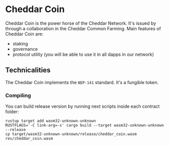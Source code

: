 # Cheddar Coin

Cheddar Coin is the power horse of the Cheddar Network. It's issued by through a collaboration in the Cheddar Common Farming.
Main features of Cheddar Coin are:

+ staking
+ governance
+ protocol utility (you will be able to use it in all dapps in our network)


## Technicalities

The Cheddar Coin implements the `NEP-141` standard. It's a fungible token.


### Compiling

You can build release version by running next scripts inside each contract folder:

```
rustup target add wasm32-unknown-unknown
RUSTFLAGS='-C link-arg=-s' cargo build --target wasm32-unknown-unknown --release
cp target/wasm32-unknown-unknown/release/cheddar_coin.wasm res/cheddar_coin.wasm
```